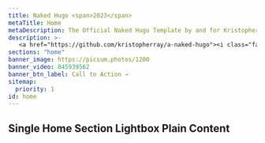 ```yaml
---
title: Naked Hugo <span>2023</span>
metaTitle: Home
metaDescription: The Official Naked Hugo Template by and for Kristopher Ray Creative and all who love hugo.
description: >-
   <a href="https://github.com/kristopherray/a-naked-hugo"><i class="fab fa-github"></i> Available on Github</a>. Just dont call it a template.<br> Made with <i class="fas fa-heart"></i> by <a href="https://kristopherray.com/">Kristopher Ray Creative</a>
sections: "home"
banner_image: https://picsum.photos/1200
banner_video: 845939562
banner_btn_label: Call to Action →
sitemap:
  priority: 1
id: home
---
```


## Single Home Section Lightbox Plain Content
